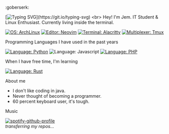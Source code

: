 <!---
- 👋 Hi, I’m jemcv
- 👀 I’m interested in programming
- 🌱 I’m currently learning python
- 💞️ I’m looking to collaborate on ...
- 📫 How to reach me ...
--->
<!---
jemcv/jemcv is a ✨ special ✨ repository because its `README.md` (this file) appears on your GitHub profile.
You can click the Preview link to take a look at your changes.
--->

:goberserk:

<!-- <b> forgotten and remembered | I dont code, I only type.</b> -->
<!-- 
[![Typing SVG](https://readme-typing-svg.demolab.com?font=IBM+Plex+Mono&weight=600&size=16&pause=1000&color=000000&width=435&height=30&lines=forgotten+and+remembered)](https://git.io/typing-svg)
-->
[![Typing SVG](https://readme-typing-svg.demolab.com?font=IBM+Plex+Mono&weight=500&size=16&pause=1000&color=778588&width=435&lines=I+dont+code%2C+I+only+type.)](https://git.io/typing-svg)
<br>
Hey! I'm Jem. IT Student & Linux Enthusiast. Currently living inside the terminal.
<!-- 
[![WM: DWM](https://img.shields.io/badge/WM-DWM-white?style=flat-square&logo=dwm)](https://dwm.suckless.org)
<br>
[![DE: Gnome](https://img.shields.io/badge/DE-Gnome-lightblue?style=flat-square&logo=gnome)](https://gnome.org)
<br>
-->
[![OS: ArchLinux](https://img.shields.io/badge/OS-ArchLinux-blue?style=flat-square&logo=arch-linux)](https://archlinux.org)
[![Editor: Neovim](https://img.shields.io/badge/EDITOR-Neovim-brightgreen?style=flat-square&logo=neovim)](https://neovim.io)
[![Terminal: Alacritty](https://img.shields.io/badge/TERMINAL-Alacritty-orange?style=flat-square&logo=alacritty)](https://alacritty.org)
[![Multiplexer: Tmux](https://img.shields.io/badge/MULTIPLEXER-Tmux-darkgreen?style=flat-square&logo=tmux)](https://tmux.github.io)

Programming Languages I have used in the past years

[![Language: Python](https://img.shields.io/badge/LANGUAGE-Python-blue?style=flat-square&logo=python)](https://python.org) 
![Language: Javascript](https://img.shields.io/badge/LANGUAGE-Javascript-yellow?style=flat-square&logo=javascript)
[![Language: PHP](https://img.shields.io/badge/LANGUAGE-PHP-lightgrey?style=flat-square&logo=php)](https://php.net) 


When I have free time, I'm learning

[![Language: Rust](https://img.shields.io/badge/LANGUAGE-Rust-orange?style=flat-square&logo=rust)](https://www.rust-lang.org/)
<br>
<!-- 
[![Language: Zig](https://img.shields.io/badge/LANGUAGE-Zig-yellow?style=flat-square&logo=zig)](https://python.org) 
-->

About me

- I don't like coding in java.
- Never thought of becoming a programmer.
- 60 percent keyboard user, it's tough.

Music

[![spotify-github-profile](https://spotify-github-profile.vercel.app/api/view?uid=31ntxmzr3nujrwdmibfuejhfdcmi&cover_image=true&theme=novatorem&show_offline=false&background_color=121212&interchange=false&bar_color=000000&bar_color_cover=true)](https://spotify-github-profile.vercel.app/api/view?uid=31ntxmzr3nujrwdmibfuejhfdcmi&redirect=true)
<br>
<i> transferring my repos... </i>
